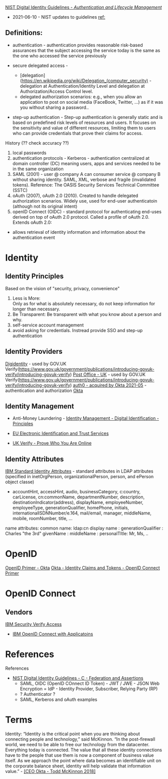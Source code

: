 


[NIST Digital Identity Guidelines - *Authentication and Lifecycle Management*](https://pages.nist.gov/800-63-3/sp800-63b.html)
- 2021-06-10 - NIST updates to guidelines [ref:](https://www.hipaajournal.com/nist-updates-digital-identity-guidelines-and-tweaks-password-advice-8935/)


## Definitions:
- authentication  - authentication provides reasonable risk-based assurances that the subject accessing the service today is the same as the one who accessed the service previously

- secure delegated access -
  - [delegation](https://en.wikipedia.org/wiki/Delegation_(computer_security) - delegation at Authentication/Identity Level and delegation at Authorization/Access Control level.
  - delegated authorization scenarios:  e.g., when you allow an application to post on social media (FaceBook, Twitter, ...) as if it was you without sharing a password..


- step-up authentication - Step-up authentication is generally static and is based on predefined risk levels of resources and users. It focuses on the sensitivity and value of different resources, limiting them to users who can provide credentials that prove their claims for access.

History (?? check accuracy ??)
1. local passwords
1. authentication protocols - Kerberos - authentication centralized at domain controller (DC) meaning users, apps and services needed to be in the same organization
1. SAML (2001) - user @ company A can consumer service @ company B without sharing identity.  SAML, XML, verbose and fragile (invalidated tokens).  Reference: The OASIS Security Services Technical Committee (SSTC)
1. oAuth (2007), oAuth 2.0 (2010).   Created to handle delegated authorization scenarios.  Widely use, used for end-user authenticatoin (although not its original intent)
1. openID Connect (OIDC) - standard protocol for authenticating end-uses derived on top of oAuth 2.0 protocol.  Called a profile of oAuth 2.0.   Extends oAuth 2.0:
  - allows retrieval of identity information and information about the authentication event






# Identity

## Identity Principles
Based on the vision of "security, privacy, convenience"
1. Less is More:   
Only as for what is absolutely necessary, do not keep information for longer than necessary.
1. Be Transparent:
Be transparent with what you know about a person and why.
1. self-service account management
1. avoid asking for credentials.  Instread provide SSO and step-up authentication

## Identity Providers  

[Digidentity](https://www.digidentity.eu/en) - used by GOV.UK Verify(https://www.gov.uk/government/publications/introducing-govuk-verify/introducing-govuk-verify)
[Post Office - UK](http://www.postoffice.co.uk/government-verify) - used by GOV.UK Verify(https://www.gov.uk/government/publications/introducing-govuk-verify/introducing-govuk-verify)
[auth0 - acquired by Okta 2021-05](https://auth0.com/) - authentication and authorization
[Okta](https://www.okta.com/)

## Identity Management
- Anti-Money Laundering - [Identity Management - Digital Identification - Principles](https://www.acamstoday.org/digital-identity-the-integrity-of-information/)

- [EU Electronic Identification and Trust Services](https://digital-strategy.ec.europa.eu/en/policies/eidas-regulation)
- [UK Verify - Prove Who You Are Online](https://www.gov.uk/government/publications/introducing-govuk-verify/introducing-govuk-verify)

## Identity Attributes

[IBM Standard Identity Attributes](https://www.ibm.com/docs/en/cip?topic=api-user-identity-attributes) - standard attributes in LDAP attributes (specified in inetOrgPerson, organizationalPerson, person, and ePerson object classe)
- accountHint, accessHint, audio, businessCategory, c:country, carLicense, cn:commonName, departmentNumber, description, destinationIndicator(address), displayName, employeeNumber, employeeType, generationQualifier, homePhone, initials, internationalISDNNumber/e.164, mail/email, manager, middleName, mobile, roomNumber, title, ...

name attributes:
common name: ldap:cn
display name :
generationQualifier : Charles "the 3rd"
givenName :
middleName :
personalTItle: Mr, Ms, ..



# OpenID
[OpenID Primer - Okta](https://developer.okta.com/blog/2017/07/25/oidc-primer-part-1)
[Okta - Identity Claims and Tokens - OpenID Connect Primer](https://developer.okta.com/blog/2017/07/25/oidc-primer-part-1)


# OpenID Connect

## Vendors
[IBM Security Verify Access](https://www.ibm.com/docs/en/sva)
- [IBM OpenID Connect with Applicatoins](https://www.ibm.com/blogs/security-identity-access/open-id-connect-sharing-identity-information-with-applications/)


# References
References
- [NIST Digital Identity Guidelines - C - Federation and Assertions](https://nvlpubs.nist.gov/nistpubs/SpecialPublications/NIST.SP.800-63c.pdf)
  - SAML, OIDC (OpenID COnnect ID Token) - JWT / JWE - JSON Web Encryption
  = IdP - Identity Provider, Subscriber, Relying Party (RP)
  - ? Authenticator ?
  - SAML, Kerberos and oAuth examples


# Terms
Identity: “Identity is the critical point when you are thinking about connecting people and technology,” said McKinnon. “In the post-firewall world, we need to be able to free our technology from the datacenter. Everything today is connected. The value that all these identity connections have to the people that use them is now a component of business value itself. As we approach the point where data becomes an identifiable unit on the corporate balance sheet, identity will help validate that information value.” - [[CEO Okta - Todd McKinnon 2018]](https://www.forbes.com/sites/adrianbridgwater/2018/04/04/inside-privacy-okta-ceo-takes-hardcore-line-on-identity-management)
